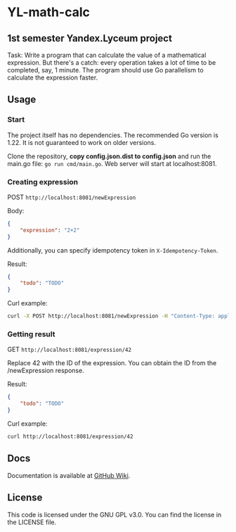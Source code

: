 # YL-math-calc
## 1st semester Yandex.Lyceum project

Task: Write a program that can calculate the value of a mathematical expression. But there's a catch: every operation takes a lot of time to be completed, say, 1 minute. The program should use Go parallelism to calculate the expression faster.

## Usage
### Start
The project itself has no dependencies. The recommended Go version is 1.22. It is not guaranteed to work on older versions.

Clone the repository, **copy config.json.dist to config.json** and run the main.go file: `go run cmd/main.go`. Web server will start at localhost:8081.

### Creating expression
POST `http://localhost:8081/newExpression`

Body:
```json
{
    "expression": "2+2"
}
```

Additionally, you can specify idempotency token in `X-Idempotency-Token`.

Result:

```json
{
    "todo": "TODO"
}
```

Curl example:
```bash
curl -X POST http://localhost:8081/newExpression -H "Content-Type: application/json" -d "{\"expression\": \"2+2\"}"
```

### Getting result
GET `http://localhost:8081/expression/42`

Replace 42 with the ID of the expression. You can obtain the ID from the /newExpression response.

Result:

```json
{
    "todo": "TODO"
}
```

Curl example:
```bash
curl http://localhost:8081/expression/42
```

## Docs
Documentation is available at [GitHub Wiki](https://github.com/iamnalinor/YL-math-calc/wiki/Docs).

## License
This code is licensed under the GNU GPL v3.0. You can find the license in the LICENSE file.